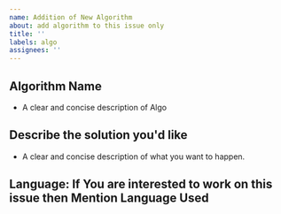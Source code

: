 ```yaml
---
name: Addition of New Algorithm
about: add algorithm to this issue only
title: ''
labels: algo
assignees: ''
---
```


## **Algorithm Name**

- A clear and concise description of Algo

## **Describe the solution you'd like**

- A clear and concise description of what you want to happen.

## Language: **If You are interested to work on this issue then Mention Language Used**




